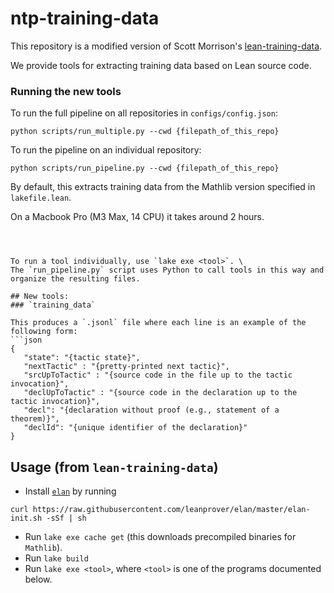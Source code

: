 # ntp-training-data

This repository is a modified version of Scott Morrison's [lean-training-data](https://github.com/semorrison/lean-training-data).


We provide tools for extracting training data based on Lean source code. 


### Running the new tools
To run the full pipeline on all repositories in `configs/config.json`:
```
python scripts/run_multiple.py --cwd {filepath_of_this_repo}
```

To run the pipeline on an individual repository:
```
python scripts/run_pipeline.py --cwd {filepath_of_this_repo}
```
By default, this extracts training data from the Mathlib version specified in `lakefile.lean`. 

On a Macbook Pro (M3 Max, 14 CPU) it takes around 2 hours.

```



To run a tool individually, use `lake exe <tool>`. \
The `run_pipeline.py` script uses Python to call tools in this way and organize the resulting files.

## New tools:
### `training_data`

This produces a `.jsonl` file where each line is an example of the following form:
```json
{
   "state": "{tactic state}",
   "nextTactic" : "{pretty-printed next tactic}",
   "srcUpToTactic" : "{source code in the file up to the tactic invocation}",
   "declUpToTactic" : "{source code in the declaration up to the tactic invocation}",
   "decl": "{declaration without proof (e.g., statement of a theorem)}",
   "declId": "{unique identifier of the declaration}"
}
```




## Usage (from `lean-training-data`)

* Install [`elan`](https://github.com/leanprover/elan) by running

```shell
curl https://raw.githubusercontent.com/leanprover/elan/master/elan-init.sh -sSf | sh
```
* Run `lake exe cache get` (this downloads precompiled binaries for `Mathlib`).
* Run `lake build`
* Run `lake exe <tool>`, where `<tool>` is one of the programs documented below.

